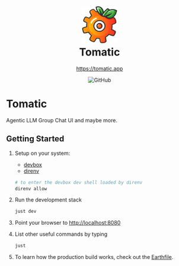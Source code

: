 <h1 align="center" style="border-bottom: none">
        <img src="logo.svg" width="100" />
        <br>
        Tomatic
</h1>

<div align="center">

<a href="https://tomatic.app">https://tomatic.app</a>

![GitHub](https://img.shields.io/github/license/fdietze/tomatic?style=flat-square)

</div>

<h1>Tomatic</h1>
Agentic LLM Group Chat UI and maybe more.

## Getting Started

1. Setup on your system:

   - [devbox](https://www.jetpack.io/devbox)
   - [direnv](https://direnv.net/)

   ```bash
   # to enter the devbox dev shell loaded by direnv
   direnv allow
   ```

1. Run the development stack

   ```bash
   just dev
   ```

1. Point your browser to <http://localhost:8080>
1. List other useful commands by typing

   ```bash
   just
   ```

1. To learn how the production build works, check out the [Earthfile](Earthfile).
